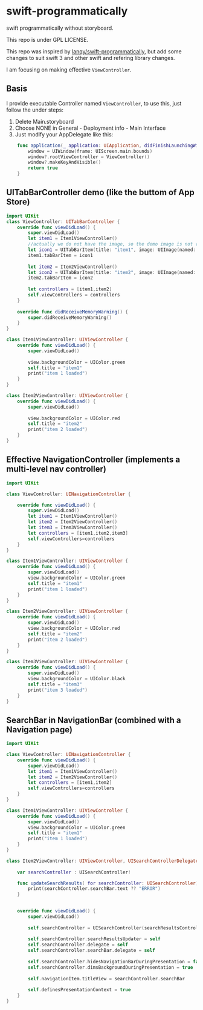 # swift-programmatically

swift programmatically without storyboard.

This repo is under GPL LICENSE.

This repo was inspired by [lanqy/swift-programmatically](https://github.com/lanqy/swift-programmatically), but add some changes to suit swift 3 and other swift and refering library changes.

I am focusing on making effective `ViewController`.

## Basis

I provide executable Controller named `ViewController`, to use this, just follow the under steps:

1. Delete Main.storyboard
2. Choose NONE in General - Deployment info - Main Interface
3. Just modify your AppDelegate like this:

```swift
    func application(_ application: UIApplication, didFinishLaunchingWithOptions launchOptions: [UIApplicationLaunchOptionsKey: Any]?) -> Bool {
        window = UIWindow(frame: UIScreen.main.bounds)
        window?.rootViewController = ViewController()
        window?.makeKeyAndVisible()
        return true
    }
```


## UITabBarController demo (like the buttom of App Store)

```swift
import UIKit
class ViewController: UITabBarController {
    override func viewDidLoad() {
        super.viewDidLoad()
        let item1 = Item1ViewController()
        //actually we do not have the image, so the demo image is not visible
        let icon1 = UITabBarItem(title: "item1", image: UIImage(named: "someImage.png"), selectedImage: UIImage(named: "otherImage.png"))
        item1.tabBarItem = icon1
        
        let item2 = Item2ViewController()
        let icon2 = UITabBarItem(title: "item2", image: UIImage(named: "someImage.png"), selectedImage: UIImage(named: "otherImage.png"))
        item2.tabBarItem = icon2
        
        let controllers = [item1,item2]
        self.viewControllers = controllers
    }
    
    override func didReceiveMemoryWarning() {
        super.didReceiveMemoryWarning()
    }
}

class Item1ViewController: UIViewController {
    override func viewDidLoad() {
        super.viewDidLoad()
        
        view.backgroundColor = UIColor.green
        self.title = "item1"
        print("item 1 loaded")
    }
}

class Item2ViewController: UIViewController {
    override func viewDidLoad() {
        super.viewDidLoad()
        
        view.backgroundColor = UIColor.red
        self.title = "item2"
        print("item 2 loaded")
    }
}
```


## Effective NavigationController (implements a multi-level nav controller)


```swift
import UIKit

class ViewController: UINavigationController {

    override func viewDidLoad() {
        super.viewDidLoad()
        let item1 = Item1ViewController()
        let item2 = Item2ViewController()
        let item3 = Item3ViewController()
        let controllers = [item1,item2,item3]
        self.viewControllers=controllers
    }
}

class Item1ViewController: UIViewController {
    override func viewDidLoad() {
        super.viewDidLoad()
        view.backgroundColor = UIColor.green
        self.title = "item1"
        print("item 1 loaded")
    }
}

class Item2ViewController: UIViewController {
    override func viewDidLoad() {
        super.viewDidLoad()
        view.backgroundColor = UIColor.red
        self.title = "item2"
        print("item 2 loaded")
    }
}

class Item3ViewController: UIViewController {
    override func viewDidLoad() {
        super.viewDidLoad()
        view.backgroundColor = UIColor.black
        self.title = "item3"
        print("item 3 loaded")
    }
}
```


## SearchBar in NavigationBar (combined with a Navigation page)

```swift
import UIKit

class ViewController: UINavigationController {
    override func viewDidLoad() {
        super.viewDidLoad()
        let item1 = Item1ViewController()
        let item2 = Item2ViewController()
        let controllers = [item1,item2]
        self.viewControllers=controllers
    }
}

class Item1ViewController: UIViewController {
    override func viewDidLoad() {
        super.viewDidLoad()
        view.backgroundColor = UIColor.green
        self.title = "item1"
        print("item 1 loaded")
    }
}

class Item2ViewController: UIViewController, UISearchControllerDelegate, UISearchBarDelegate,UISearchResultsUpdating {
    
    var searchController : UISearchController!

    func updateSearchResults( for searchController: UISearchController) {
        print(searchController.searchBar.text ?? "ERROR")
    }

    
    override func viewDidLoad() {
        super.viewDidLoad()
        
        self.searchController = UISearchController(searchResultsController:  nil)
        
        self.searchController.searchResultsUpdater = self
        self.searchController.delegate = self
        self.searchController.searchBar.delegate = self
        
        self.searchController.hidesNavigationBarDuringPresentation = false
        self.searchController.dimsBackgroundDuringPresentation = true
        
        self.navigationItem.titleView = searchController.searchBar
        
        self.definesPresentationContext = true
    }
}
```
